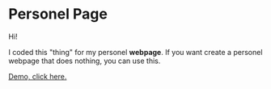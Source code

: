 # Personel Page

Hi! 

I coded this "thing" for my personel **webpage**. If you want create a personel webpage that does nothing, you can use this.

[Demo, click here.](https://mustafaturhan.com/)
